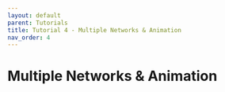 ```yaml
---
layout: default
parent: Tutorials
title: Tutorial 4 - Multiple Networks & Animation
nav_order: 4
---
```


# Multiple Networks & Animation

